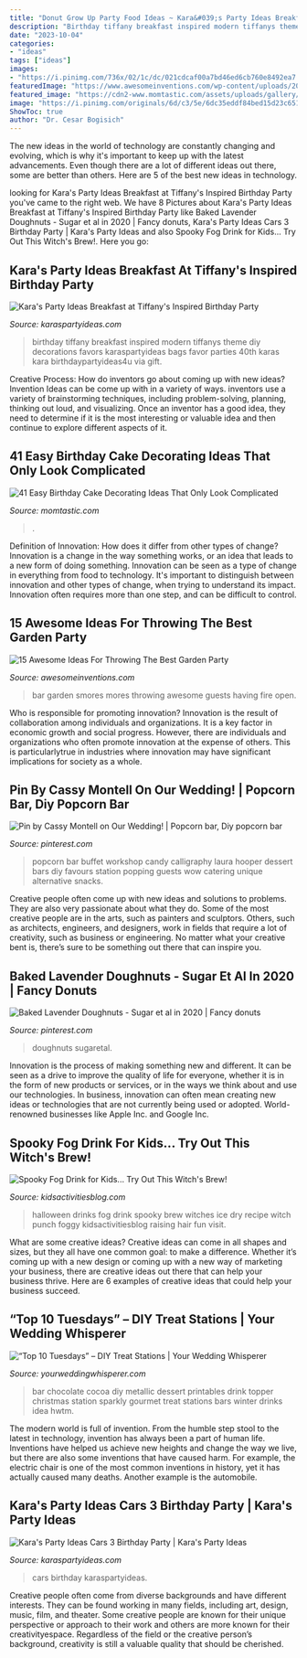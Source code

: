 ```yaml
---
title: "Donut Grow Up Party Food Ideas ~ Kara&#039;s Party Ideas Breakfast At Tiffany&#039;s Inspired Birthday Party"
description: "Birthday tiffany breakfast inspired modern tiffanys theme diy decorations favors karaspartyideas bags favor parties 40th karas kara birthdaypartyideas4u via gift"
date: "2023-10-04"
categories:
- "ideas"
tags: ["ideas"]
images:
- "https://i.pinimg.com/736x/02/1c/dc/021cdcaf00a7bd46ed6cb760e8492ea7.jpg"
featuredImage: "https://www.awesomeinventions.com/wp-content/uploads/2015/04/smores-bar.jpg"
featured_image: "https://cdn2-www.momtastic.com/assets/uploads/gallery/20-ways-to-decorate-a-birthday-cake/easy-carnival-cake-with-diy-topper.jpg"
image: "https://i.pinimg.com/originals/6d/c3/5e/6dc35eddf84bed15d23c6517b44ccbf7.jpg"
ShowToc: true
author: "Dr. Cesar Bogisich"
---
```



The new ideas in the world of technology are constantly changing and evolving, which is why it's important to keep up with the latest advancements. Even though there are a lot of different ideas out there, some are better than others. Here are 5 of the best new ideas in technology.

	

		
looking for Kara&#039;s Party Ideas Breakfast at Tiffany&#039;s Inspired Birthday Party you've came to the right web. We have 8 Pictures about Kara&#039;s Party Ideas Breakfast at Tiffany&#039;s Inspired Birthday Party like Baked Lavender Doughnuts - Sugar et al in 2020 | Fancy donuts, Kara&#039;s Party Ideas Cars 3 Birthday Party | Kara&#039;s Party Ideas and also Spooky Fog Drink for Kids... Try Out This Witch&#039;s Brew!. Here you go:
		
    
## Kara&#039;s Party Ideas Breakfast At Tiffany&#039;s Inspired Birthday Party

<img loading=lazy src="https://karaspartyideas.com/wp-content/uploads/2016/06/Breakfast-at-Tiffanys-Inspired-Birthday-Party-via-Karas-Party-Ideas-KarasPartyIdeas.com60.jpeg" onerror="this.onerror=null;this.src='https://tse4.mm.bing.net/th?id=OIP.KjCYLMpxjai7DMwXkSvtewHaLG&amp;pid=15.1';" alt="Kara&#039;s Party Ideas Breakfast at Tiffany&#039;s Inspired Birthday Party">

_Source: karaspartyideas.com_

>birthday tiffany breakfast inspired modern tiffanys theme diy decorations favors karaspartyideas bags favor parties 40th karas kara birthdaypartyideas4u via gift. 

	

Creative Process: How do inventors go about coming up with new ideas?
Invention Ideas can be come up with in a variety of ways. inventors use a variety of brainstorming techniques, including problem-solving, planning, thinking out loud, and visualizing. Once an inventor has a good idea, they need to determine if it is the most interesting or valuable idea and then continue to explore different aspects of it.

    
## 41 Easy Birthday Cake Decorating Ideas That Only Look Complicated

<img loading=lazy src="https://cdn2-www.momtastic.com/assets/uploads/gallery/20-ways-to-decorate-a-birthday-cake/easy-carnival-cake-with-diy-topper.jpg" onerror="this.onerror=null;this.src='https://tse4.mm.bing.net/th?id=OIP.9K_YO6dwLfgqcylHgSUE4AHaLH&amp;pid=15.1';" alt="41 Easy Birthday Cake Decorating Ideas That Only Look Complicated">

_Source: momtastic.com_

>. 

	

Definition of Innovation: How does it differ from other types of change?
Innovation is a change in the way something works, or an idea that leads to a new form of doing something. Innovation can be seen as a type of change in everything from food to technology. It's important to distinguish between innovation and other types of change, when trying to understand its impact. Innovation often requires more than one step, and can be difficult to control.

    
## 15 Awesome Ideas For Throwing The Best Garden Party

<img loading=lazy src="https://www.awesomeinventions.com/wp-content/uploads/2015/04/smores-bar.jpg" onerror="this.onerror=null;this.src='https://tse3.mm.bing.net/th?id=OIP.ml3dEXL1DTKiX9UrXRQrLgHaLJ&amp;pid=15.1';" alt="15 Awesome Ideas For Throwing The Best Garden Party">

_Source: awesomeinventions.com_

>bar garden smores mores throwing awesome guests having fire open. 

	

Who is responsible for promoting innovation?
Innovation is the result of collaboration among individuals and organizations. It is a key factor in economic growth and social progress. However, there are individuals and organizations who often promote innovation at the expense of others. This is particularlytrue in industries where innovation may have significant implications for society as a whole.

    
## Pin By Cassy Montell On Our Wedding! | Popcorn Bar, Diy Popcorn Bar

<img loading=lazy src="https://i.pinimg.com/originals/6d/c3/5e/6dc35eddf84bed15d23c6517b44ccbf7.jpg" onerror="this.onerror=null;this.src='https://tse4.mm.bing.net/th?id=OIP.amPtWSUeSZ8_GLlKPrNwzwHaLJ&amp;pid=15.1';" alt="Pin by Cassy Montell on Our Wedding! | Popcorn bar, Diy popcorn bar">

_Source: pinterest.com_

>popcorn bar buffet workshop candy calligraphy laura hooper dessert bars diy favours station popping guests wow catering unique alternative snacks. 

	

Creative people often come up with new ideas and solutions to problems. They are also very passionate about what they do. Some of the most creative people are in the arts, such as painters and sculptors. Others, such as architects, engineers, and designers, work in fields that require a lot of creativity, such as business or engineering. No matter what your creative bent is, there’s sure to be something out there that can inspire you.

    
## Baked Lavender Doughnuts - Sugar Et Al In 2020 | Fancy Donuts

<img loading=lazy src="https://i.pinimg.com/736x/02/1c/dc/021cdcaf00a7bd46ed6cb760e8492ea7.jpg" onerror="this.onerror=null;this.src='https://tse3.mm.bing.net/th?id=OIP.UhtmcwODypN1_WBSZXRWOQHaLH&amp;pid=15.1';" alt="Baked Lavender Doughnuts - Sugar et al in 2020 | Fancy donuts">

_Source: pinterest.com_

>doughnuts sugaretal. 

	

Innovation is the process of making something new and different. It can be seen as a drive to improve the quality of life for everyone, whether it is in the form of new products or services, or in the ways we think about and use our technologies. In business, innovation can often mean creating new ideas or technologies that are not currently being used or adopted. World-renowned businesses like Apple Inc. and Google Inc.

    
## Spooky Fog Drink For Kids... Try Out This Witch&#039;s Brew!

<img loading=lazy src="https://kidsactivitiesblog.com/wp-content/uploads/2012/10/Halloween-Fog-Drinks-4-copy.jpg" onerror="this.onerror=null;this.src='https://tse2.mm.bing.net/th?id=OIP.1BbyCe9w-9GHCVs5BPOCTQHaLH&amp;pid=15.1';" alt="Spooky Fog Drink for Kids... Try Out This Witch&#039;s Brew!">

_Source: kidsactivitiesblog.com_

>halloween drinks fog drink spooky brew witches ice dry recipe witch punch foggy kidsactivitiesblog raising hair fun visit. 

	

What are some creative ideas?
Creative ideas can come in all shapes and sizes, but they all have one common goal: to make a difference. Whether it’s coming up with a new design or coming up with a new way of marketing your business, there are creative ideas out there that can help your business thrive. Here are 6 examples of creative ideas that could help your business succeed.

    
## “Top 10 Tuesdays” – DIY Treat Stations | Your Wedding Whisperer

<img loading=lazy src="http://yourweddingwhisperer.com/wp-content/uploads/2014/06/hot-chocolate-bar.jpg" onerror="this.onerror=null;this.src='https://tse1.mm.bing.net/th?id=OIP.HHaGX48ngfhfzwmXAC2NIgHaJu&amp;pid=15.1';" alt="“Top 10 Tuesdays” – DIY Treat Stations | Your Wedding Whisperer">

_Source: yourweddingwhisperer.com_

>bar chocolate cocoa diy metallic dessert printables drink topper christmas station sparkly gourmet treat stations bars winter drinks idea hwtm. 

	

The modern world is full of invention. From the humble step stool to the latest in technology, invention has always been a part of human life. Inventions have helped us achieve new heights and change the way we live, but there are also some inventions that have caused harm. For example, the electric chair is one of the most common inventions in history, yet it has actually caused many deaths. Another example is the automobile.

    
## Kara&#039;s Party Ideas Cars 3 Birthday Party | Kara&#039;s Party Ideas

<img loading=lazy src="http://karaspartyideas.com/wp-content/uploads/2017/06/Cars-3-Birthday-Party-via-Karas-Party-Ideas-KarasPartyIdeas.com21.jpeg" onerror="this.onerror=null;this.src='https://tse3.mm.bing.net/th?id=OIP.8qPm_tfSj_WzHezAC7NstQHaLH&amp;pid=15.1';" alt="Kara&#039;s Party Ideas Cars 3 Birthday Party | Kara&#039;s Party Ideas">

_Source: karaspartyideas.com_

>cars birthday karaspartyideas. 

	

Creative people often come from diverse backgrounds and have different interests. They can be found working in many fields, including art, design, music, film, and theater. Some creative people are known for their unique perspective or approach to their work and others are more known for their creativityespace. Regardless of the field or the creative person’s background, creativity is still a valuable quality that should be cherished.

